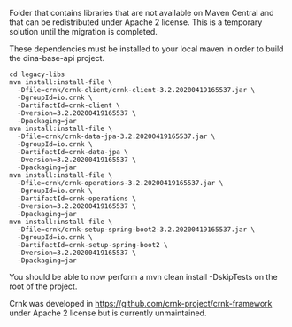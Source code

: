 Folder that contains libraries that are not available on Maven Central and that can be redistributed under Apache 2 license.
This is a temporary solution until the migration is completed.

These dependencies must be installed to your local maven in order to build the dina-base-api project.

```shell
cd legacy-libs
mvn install:install-file \
  -Dfile=crnk/crnk-client/crnk-client-3.2.20200419165537.jar \
  -DgroupId=io.crnk \
  -DartifactId=crnk-client \
  -Dversion=3.2.20200419165537 \
  -Dpackaging=jar
mvn install:install-file \
  -Dfile=crnk/crnk-data-jpa-3.2.20200419165537.jar \
  -DgroupId=io.crnk \
  -DartifactId=crnk-data-jpa \
  -Dversion=3.2.20200419165537 \
  -Dpackaging=jar
mvn install:install-file \
  -Dfile=crnk/crnk-operations-3.2.20200419165537.jar \
  -DgroupId=io.crnk \
  -DartifactId=crnk-operations \
  -Dversion=3.2.20200419165537 \
  -Dpackaging=jar
mvn install:install-file \
  -Dfile=crnk/crnk-setup-spring-boot2-3.2.20200419165537.jar \
  -DgroupId=io.crnk \
  -DartifactId=crnk-setup-spring-boot2 \
  -Dversion=3.2.20200419165537 \
  -Dpackaging=jar
```

You should be able to now perform a mvn clean install -DskipTests on the root of the project.

Crnk was developed in https://github.com/crnk-project/crnk-framework under Apache 2 license but is currently unmaintained.
